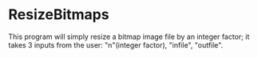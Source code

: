 # ResizeBitmaps
This program will simply resize a bitmap image file by an integer factor; it takes 3 inputs from the user: "n"(integer factor), "infile", "outfile".
